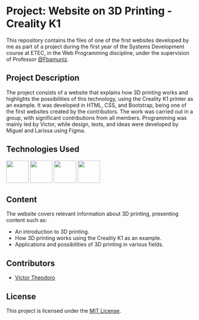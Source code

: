 # Project: Website on 3D Printing - Creality K1

This repository contains the files of one of the first websites developed by me as part of a project during the first year of the Systems Development course at ETEC, in the Web Programming discipline, under the supervision of Professor [@Fbamuniz](https://github.com/fbamuniz).

## Project Description

The project consists of a website that explains how 3D printing works and highlights the possibilities of this technology, using the Creality K1 printer as an example. It was developed in HTML, CSS, and Bootstrap, being one of the first websites created by the contributors. The work was carried out in a group, with significant contributions from all members. Programming was mainly led by Victor, while design, texts, and ideas were developed by Miguel and Larissa using Figma.

<div align="left">  
<h2>Technologies Used</h2>
<img src="https://cdn.jsdelivr.net/gh/devicons/devicon@latest/icons/html5/html5-original.svg" width="60"/>
<img src="https://cdn.jsdelivr.net/gh/devicons/devicon@latest/icons/css3/css3-original.svg" width="60"/>
<img src="https://cdn.jsdelivr.net/gh/devicons/devicon@latest/icons/bootstrap/bootstrap-original.svg" width="60"/>
<img src="https://cdn.jsdelivr.net/gh/devicons/devicon@latest/icons/vscode/vscode-original-wordmark.svg" width="60"/>
</div>

## Content

The website covers relevant information about 3D printing, presenting content such as:

- An introduction to 3D printing.
- How 3D printing works using the Creality K1 as an example.
- Applications and possibilities of 3D printing in various fields.

## Contributors

- [Victor Theodoro](https://github.com/VTheodoro)

## License

This project is licensed under the [MIT License](LICENSE).
